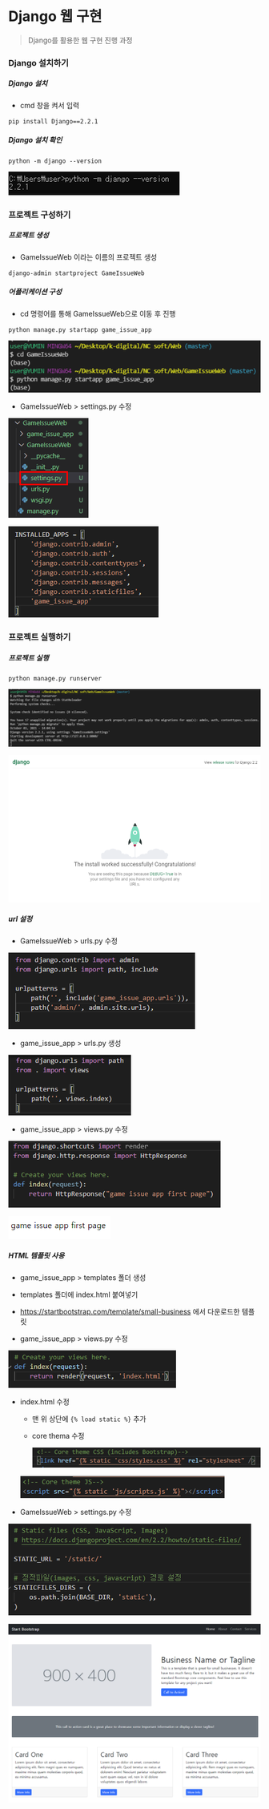 # Django 웹 구현

> Django를 활용한 웹 구현 진행 과정



### Django 설치하기

##### Django 설치 

- cmd 창을 켜서 입력

```shell
pip install Django==2.2.1
```

##### Django 설치 확인

```shell
python -m django --version
```

![image-20211003135543096](Django.assets/image-20211003135543096.png)



### 프로젝트 구성하기

##### 프로젝트 생성

- GameIssueWeb 이라는 이름의 프로젝트 생성

```shell
django-admin startproject GameIssueWeb
```

##### 어플리케이션 구성

- cd 명령어를 통해 GameIssueWeb으로 이동 후 진행

```shell
python manage.py startapp game_issue_app
```

![image-20211003140051917](Django.assets/image-20211003140051917.png)

- GameIssueWeb > settings.py 수정

![image-20211003140302550](Django.assets/image-20211003140302550.png)

![image-20211003140229495](Django.assets/image-20211003140229495.png)

### 프로젝트 실행하기

##### 프로젝트 실행

```shell
python manage.py runserver
```

![image-20211003140428343](Django.assets/image-20211003140428343.png)

![image-20211003140448841](Django.assets/image-20211003140448841.png)

##### url 설정

- GameIssueWeb > urls.py 수정

![image-20211003140735965](Django.assets/image-20211003140735965.png)

- game_issue_app > urls.py 생성

![image-20211003141041514](Django.assets/image-20211003141041514.png)

- game_issue_app > views.py 수정

![image-20211003141256336](Django.assets/image-20211003141256336.png)

![image-20211003141335663](Django.assets/image-20211003141335663.png)

##### HTML 템플릿 사용

- game_issue_app > templates 폴더 생성  

-  templates 폴더에 index.html 붙여넣기
  - https://startbootstrap.com/template/small-business 에서 다운로드한 템플릿

- game_issue_app > views.py 수정

![image-20211003144309640](Django.assets/image-20211003144309640.png)

- index.html 수정

  - 맨 위 상단에 `{% load static %}` 추가

  - core thema 수정

    ![image-20211003144357205](Django.assets/image-20211003144357205.png)

  ![image-20211003144417766](Django.assets/image-20211003144417766.png)

- GameIssueWeb > settings.py 수정

![image-20211003144507645](Django.assets/image-20211003144507645.png)

![image-20211003144533079](Django.assets/image-20211003144533079.png)


